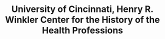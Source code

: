 ---
layout: repo
title: "University of Cincinnati, Henry R. Winkler Center for the History of the Health Professions"
id: 371
permalink: repos/371/
---